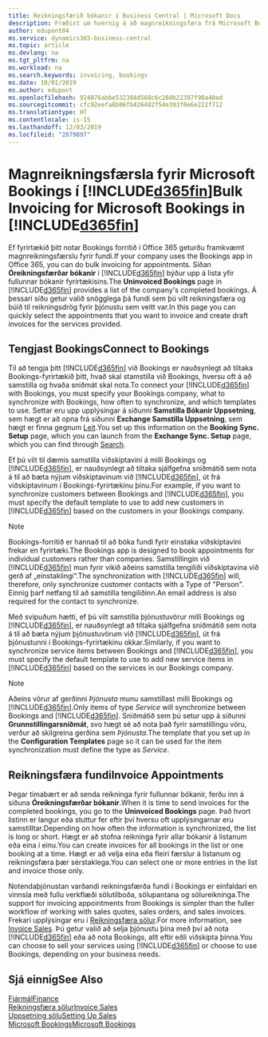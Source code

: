 ```yaml
---
title: Reikningsfærið bókanir í Business Central | Microsoft Docs
description: Fræðist um hvernig á að magnreikningsfæra frá Microsoft Bookings í Business Central.
author: edupont04
ms.service: dynamics365-business-central
ms.topic: article
ms.devlang: na
ms.tgt_pltfrm: na
ms.workload: na
ms.search.keywords: invoicing, bookings
ms.date: 10/01/2019
ms.author: edupont
ms.openlocfilehash: 924876abbe532384d568c6c260b22397f98a40ad
ms.sourcegitcommit: cfc92eefa8b06fb426482f54e393f0e6e222f712
ms.translationtype: HT
ms.contentlocale: is-IS
ms.lasthandoff: 12/03/2019
ms.locfileid: "2879897"
---
```

# <a name="bulk-invoicing-for-microsoft-bookings-in-included365finincludesd365fin_mdmd"></a><span data-ttu-id="8ae4b-103">Magnreikningsfærsla fyrir Microsoft Bookings í [!INCLUDE[d365fin](includes/d365fin_md.md)]</span><span class="sxs-lookup"><span data-stu-id="8ae4b-103">Bulk Invoicing for Microsoft Bookings in [!INCLUDE[d365fin](includes/d365fin_md.md)]</span></span>
<span data-ttu-id="8ae4b-104">Ef fyrirtækið þitt notar Bookings forritið í Office 365 geturðu framkvæmt magnreikningsfærslu fyrir fundi.</span><span class="sxs-lookup"><span data-stu-id="8ae4b-104">If your company uses the Bookings app in Office 365, you can do bulk invoicing for appointments.</span></span> <span data-ttu-id="8ae4b-105">Síðan **Óreikningsfærðar bókanir** í [!INCLUDE[d365fin](includes/d365fin_md.md)] býður upp á lista yfir fullunnar bókanir fyrirtækisins.</span><span class="sxs-lookup"><span data-stu-id="8ae4b-105">The **Uninvoiced Bookings** page in [!INCLUDE[d365fin](includes/d365fin_md.md)] provides a list of the company's completed bookings.</span></span> <span data-ttu-id="8ae4b-106">Á þessari síðu getur valið snögglega þá fundi sem þú vilt reikningsfæra og búið til reikningsdrög fyrir þjónustu sem veitt var.</span><span class="sxs-lookup"><span data-stu-id="8ae4b-106">In this page you can quickly select the appointments that you want to invoice and create draft invoices for the services provided.</span></span>  

## <a name="connect-to-bookings"></a><span data-ttu-id="8ae4b-107">Tengjast Bookings</span><span class="sxs-lookup"><span data-stu-id="8ae4b-107">Connect to Bookings</span></span>
<span data-ttu-id="8ae4b-108">Til að tengja þitt [!INCLUDE[d365fin](includes/d365fin_md.md)] við Bookings er nauðsynlegt að tiltaka Bookings-fyrirtækið þitt, hvað skal stamstilla við Bookings, hversu oft á að samstilla og hvaða sniðmát skal nota.</span><span class="sxs-lookup"><span data-stu-id="8ae4b-108">To connect your [!INCLUDE[d365fin](includes/d365fin_md.md)] with Bookings, you must specify your Bookings company, what to synchronize with Bookings, how often to synchronize, and which templates to use.</span></span> <span data-ttu-id="8ae4b-109">Settar eru upp upplýsingar á síðunni **Samstilla Bókanir Uppsetning**, sem hægt er að opna frá síðunni **Exchange Samstilla Uppsetning**, sem hægt er finna gegnum [Leit](ui-search.md).</span><span class="sxs-lookup"><span data-stu-id="8ae4b-109">You set up this information on the **Booking Sync. Setup** page, which you can launch from the **Exchange Sync. Setup** page, which you can find through [Search](ui-search.md).</span></span>  

<span data-ttu-id="8ae4b-110">Ef þú vilt til dæmis samstilla viðskiptavini á milli Bookings og [!INCLUDE[d365fin](includes/d365fin_md.md)], er nauðsynlegt að tiltaka sjálfgefna sniðmátið sem nota á til að bæta nýjum viðskiptavinum við [!INCLUDE[d365fin](includes/d365fin_md.md)], út frá viðskiptavinum í Bookings-fyrirtækinu þínu.</span><span class="sxs-lookup"><span data-stu-id="8ae4b-110">For example, if you want to synchronize customers between Bookings and [!INCLUDE[d365fin](includes/d365fin_md.md)], you must specify the default template to use to add new customers in [!INCLUDE[d365fin](includes/d365fin_md.md)] based on the customers in your Bookings company.</span></span>  

> [!NOTE]
> <span data-ttu-id="8ae4b-111">Bookings-forritið er hannað til að bóka fundi fyrir einstaka viðskiptavini frekar en fyrirtæki.</span><span class="sxs-lookup"><span data-stu-id="8ae4b-111">The Bookings app is designed to book appointments for individual customers rather than companies.</span></span> <span data-ttu-id="8ae4b-112">Samstillingin við [!INCLUDE[d365fin](includes/d365fin_md.md)] mun fyrir vikið aðeins samstilla tengiliði viðskiptavina við gerð af „einstaklingi“.</span><span class="sxs-lookup"><span data-stu-id="8ae4b-112">The synchronization with [!INCLUDE[d365fin](includes/d365fin_md.md)] will, therefore, only synchronize customer contacts with a Type of "Person".</span></span> <span data-ttu-id="8ae4b-113">Einnig þarf netfang til að samstilla tengiliðinn.</span><span class="sxs-lookup"><span data-stu-id="8ae4b-113">An email address is also required for the contact to synchronize.</span></span>  

<span data-ttu-id="8ae4b-114">Með svipuðum hætti, ef þú vilt samstilla þjónustuvörur milli Bookings og [!INCLUDE[d365fin](includes/d365fin_md.md)], er nauðsynlegt að tiltaka sjálfgefna sniðmátið sem nota á til að bæta nýjum þjónustuvörum við [!INCLUDE[d365fin](includes/d365fin_md.md)], út frá þjónustunni í Bookings-fyrirtækinu okkar.</span><span class="sxs-lookup"><span data-stu-id="8ae4b-114">Similarly, if you want to synchronize service items between Bookings and [!INCLUDE[d365fin](includes/d365fin_md.md)], you must specify the default template to use to add new service items in [!INCLUDE[d365fin](includes/d365fin_md.md)] based on the services in our Bookings company.</span></span>  

> [!NOTE]
> <span data-ttu-id="8ae4b-115">Aðeins vörur af gerðinni *Þjónusta* munu samstillast milli Bookings og [!INCLUDE[d365fin](includes/d365fin_md.md)].</span><span class="sxs-lookup"><span data-stu-id="8ae4b-115">Only items of type *Service* will synchronize between Bookings and [!INCLUDE[d365fin](includes/d365fin_md.md)].</span></span> <span data-ttu-id="8ae4b-116">Sniðmátið sem þú setur upp á síðunni **Grunnstillingarsniðmát**, svo hægt sé að nota það fyrir samstillingu vöru, verður að skilgreina gerðina sem *Þjónusta*.</span><span class="sxs-lookup"><span data-stu-id="8ae4b-116">The template that you set up in the **Configuration Templates** page so it can be used for the item synchronization must define the type as *Service*.</span></span>

## <a name="invoice-appointments"></a><span data-ttu-id="8ae4b-117">Reikningsfæra fundi</span><span class="sxs-lookup"><span data-stu-id="8ae4b-117">Invoice Appointments</span></span>
<span data-ttu-id="8ae4b-118">Þegar tímabært er að senda reikninga fyrir fullunnar bókanir, ferðu inn á síðuna **Óreikningsfærðar bókanir**.</span><span class="sxs-lookup"><span data-stu-id="8ae4b-118">When it is time to send invoices for the completed bookings, you go to the **Uninvoiced Bookings** page.</span></span> <span data-ttu-id="8ae4b-119">Það hvort listinn er langur eða stuttur fer eftir því hversu oft upplýsingarnar eru samstilltar.</span><span class="sxs-lookup"><span data-stu-id="8ae4b-119">Depending on how often the information is synchronized, the list is long or short.</span></span> <span data-ttu-id="8ae4b-120">Hægt er að stofna reikninga fyrir allar bókanir á listanum eða eina í einu.</span><span class="sxs-lookup"><span data-stu-id="8ae4b-120">You can create invoices for all bookings in the list or one booking at a time.</span></span> <span data-ttu-id="8ae4b-121">Hægt er að velja eina eða fleiri færslur á listanum og reikningsfæra þær sérstaklega.</span><span class="sxs-lookup"><span data-stu-id="8ae4b-121">You can select one or more entries in the list and invoice those only.</span></span>  

<span data-ttu-id="8ae4b-122">Notendaþjónustan varðandi reikningsfærða fundi í Bookings er einfaldari en vinnsla með fullu verkflæði sölutilboða, sölupantana og sölureikninga.</span><span class="sxs-lookup"><span data-stu-id="8ae4b-122">The support for invoicing appointments from Bookings is simpler than the fuller workflow of working with sales quotes, sales orders, and sales invoices.</span></span> <span data-ttu-id="8ae4b-123">Frekari upplýsingar eru í [Reikningsfæra sölur](sales-how-invoice-sales.md).</span><span class="sxs-lookup"><span data-stu-id="8ae4b-123">For more information, see [Invoice Sales](sales-how-invoice-sales.md).</span></span> <span data-ttu-id="8ae4b-124">Þú getur valið að selja þjónustu þína með því að nota [!INCLUDE[d365fin](includes/d365fin_md.md)] eða að nota Bookings, allt eftir eðli viðskipta þinna.</span><span class="sxs-lookup"><span data-stu-id="8ae4b-124">You can choose to sell your services using [!INCLUDE[d365fin](includes/d365fin_md.md)] or choose to use Bookings, depending on your business needs.</span></span>  

## <a name="see-also"></a><span data-ttu-id="8ae4b-125">Sjá einnig</span><span class="sxs-lookup"><span data-stu-id="8ae4b-125">See Also</span></span>
[<span data-ttu-id="8ae4b-126">Fjármál</span><span class="sxs-lookup"><span data-stu-id="8ae4b-126">Finance</span></span>](finance.md)  
[<span data-ttu-id="8ae4b-127">Reikningsfæra sölur</span><span class="sxs-lookup"><span data-stu-id="8ae4b-127">Invoice Sales</span></span>](sales-how-invoice-sales.md)  
[<span data-ttu-id="8ae4b-128">Uppsetning sölu</span><span class="sxs-lookup"><span data-stu-id="8ae4b-128">Setting Up Sales</span></span>](sales-setup-sales.md)  
[<span data-ttu-id="8ae4b-129">Microsoft Bookings</span><span class="sxs-lookup"><span data-stu-id="8ae4b-129">Microsoft Bookings</span></span>](https://products.office.com/business/scheduling-and-booking-app)  
